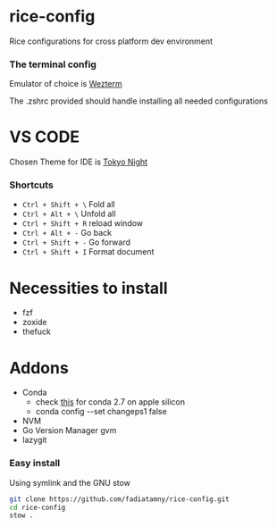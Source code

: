 # rice-config
Rice configurations for cross platform dev environment

### The terminal config
Emulator of choice is [Wezterm](https://wezfurlong.org/wezterm)

The .zshrc provided should handle installing all needed configurations

# VS CODE
Chosen Theme for IDE is [Tokyo Night](enkia.tokyo-night)
### Shortcuts
- `Ctrl + Shift + \`    Fold all
- `Ctrl + Alt + \`      Unfold all
- `Ctrl + Shift + R`    reload window
- `Ctrl + Alt + -`      Go back
- `Ctrl + Shift + -`    Go forward
- `Ctrl + Shift + I`    Format document

# Necessities to install
- fzf
- zoxide
- thefuck

# Addons
- Conda
    - check [this](https://stackoverflow.com/questions/67380286/anaconda-channel-for-installing-python-2-7) for conda 2.7 on apple silicon
    - conda config --set changeps1 false
- NVM
- Go Version Manager gvm
- lazygit


### Easy install
Using symlink and the GNU stow

```sh
git clone https://github.com/fadiatamny/rice-config.git
cd rice-config
stow .
```
